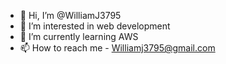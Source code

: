 - 👋 Hi, I’m @WilliamJ3795
- 👀 I’m interested in web development
- 🌱 I’m currently learning AWS
- 📫 How to reach me - Williamj3795@gmail.com

<!---
WilliamJ3795/WilliamJ3795 is a ✨ special ✨ repository because its `README.md` (this file) appears on your GitHub profile.
You can click the Preview link to take a look at your changes.
--->
